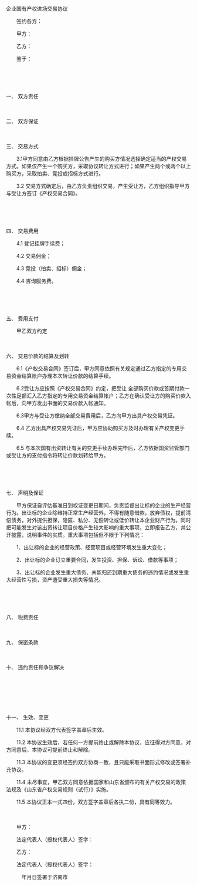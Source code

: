 



企业国有产权进场交易协议



 

　　签约各方：

　　甲方：

　　乙方：

　　鉴于：　　

　　

　　

一、
双方责任

　　

二、
双方保证

　　

三、
交易方式

　　3.1甲方同意由乙方根据挂牌公告产生的购买方情况选择确定适当的产权交易方式。如果仅产生一个购买方，采取协议转让方式进行；如果产生两个或两个以上购买方，采取拍卖、竞投或招标方式进行。

　　3.2 交易方式确定后，由乙方负责组织交易，产生受让方，乙方组织指导甲方与受让方签订《产权交易合同》。

　　

　　

四、
交易费用

　　4.1 登记挂牌手续费；

　　4.2 交易佣金；

　　4.3 竞投（拍卖、招标）佣金；

　　4.4 咨询服务费。

　　

　　

五、
费用支付

　　甲乙双方约定

　　

六、
交易价款的结算及划转

　　6.1《产权交易合同》签订后，甲方同意依照有关规定通过乙方指定的专用交易资金结算账户办理本次转让价款的结算手续。

　　6.2受让方应按照《产权交易合同》约定，把受让 全部购买价款或首期付款一次性足额汇入乙方指定的专用交易资金结算帐户；乙方在确认受让方的购买价款入帐后，向甲方发出书面的交易价款入帐通知。

　　6.3甲方与受让方缴纳全部交易费用后，乙方向甲方出具产权交易凭证。

　　6.4 乙方出具产权交易凭证后，甲方应协助购买方及时办理有关产权变更手续。

　　6.5 与本次国有出资转让有关的变更手续办理完毕后，乙方依据国资监管部门或受让方的支付指令将转让价款划转给甲方。

　　

　　

七、
声明及保证

　　甲方保证自评估基准日到权证变更日期间，负责监督出让标的企业的生产经营行为。出让标的企业除维持正常生产经营外，不得有随意借款，放弃债权，提前清偿债务，对外提供担保，隐匿、私分、无偿转让或低价转让本企业财产行为。同时把可能发生对该出资转让项目价格产生较大影响的重大事项，立即报告乙方，并公开披露，说明事件的实质。重大事项包括但不限于下列情况：

　　1、出让标的企业的经营政策、经营项目或经营环境发生重大变化；

　　2、出让标的企业订立重要合同，发生投资、担保、诉讼、借款等事项；

　　3、出让标的企业发生重大债务、未能归还到期重大债务的违约情况或发生重大经营性亏损，资产遭受重大损失等情况。

　　

　　

八、
税费责任

　　

九、
保密条款

　　

十、
违约责任和争议解决

　　

　　

　　

十一、
生效、变更

　　11.1 本协议经双方代表签字盖章后生效。

　　11.2 本协议生效后，若任何一方提前终止或解除本协议，应征得对方同意，对方同意后，本协议可提前终止和解除。

　　11.3 本协议的变更须经签约双方协商一致，且只能采取书面形式修改或签署补充协议。

　　11.4 未尽事宜，甲乙双方同意依据国家和山东省颁布的有关产权交易的政策法规及《山东省产权交易规则（试行）》实施。

　　11.5 本协议正本一式四份，双方签字盖章后各执二份，具有同等效力。

　　　　

　　甲方：

　　法定代表人（授权代表人）签字：　　

　　乙方：

　　法定代表人（授权代表人）签字：　

　　　年月日签署于济南市